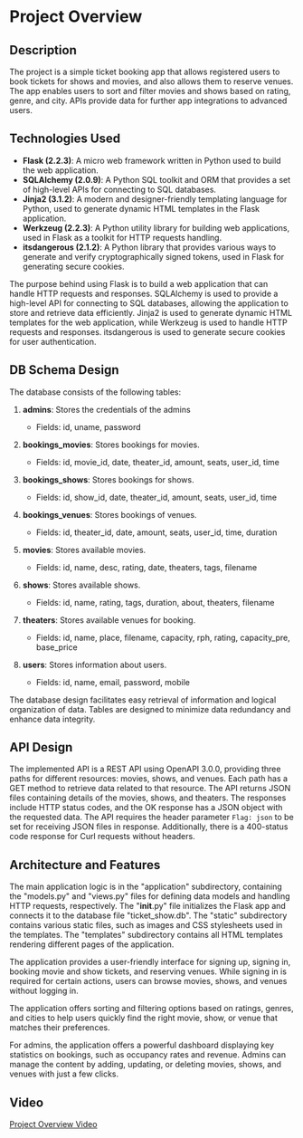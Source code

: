 # Project Overview

## Description

The project is a simple ticket booking app that allows registered users to book tickets for shows and movies, and also allows them to reserve venues. The app enables users to sort and filter movies and shows based on rating, genre, and city. APIs provide data for further app integrations to advanced users.

## Technologies Used

- **Flask (2.2.3)**: A micro web framework written in Python used to build the web application.
- **SQLAlchemy (2.0.9)**: A Python SQL toolkit and ORM that provides a set of high-level APIs for connecting to SQL databases.
- **Jinja2 (3.1.2)**: A modern and designer-friendly templating language for Python, used to generate dynamic HTML templates in the Flask application.
- **Werkzeug (2.2.3)**: A Python utility library for building web applications, used in Flask as a toolkit for HTTP requests handling.
- **itsdangerous (2.1.2)**: A Python library that provides various ways to generate and verify cryptographically signed tokens, used in Flask for generating secure cookies.

The purpose behind using Flask is to build a web application that can handle HTTP requests and responses. SQLAlchemy is used to provide a high-level API for connecting to SQL databases, allowing the application to store and retrieve data efficiently. Jinja2 is used to generate dynamic HTML templates for the web application, while Werkzeug is used to handle HTTP requests and responses. itsdangerous is used to generate secure cookies for user authentication.

## DB Schema Design

The database consists of the following tables:

1. **admins**: Stores the credentials of the admins
   - Fields: id, uname, password

2. **bookings_movies**: Stores bookings for movies.
   - Fields: id, movie_id, date, theater_id, amount, seats, user_id, time

3. **bookings_shows**: Stores bookings for shows.
   - Fields: id, show_id, date, theater_id, amount, seats, user_id, time

4. **bookings_venues**: Stores bookings of venues.
   - Fields: id, theater_id, date, amount, seats, user_id, time, duration

5. **movies**: Stores available movies.
   - Fields: id, name, desc, rating, date, theaters, tags, filename

6. **shows**: Stores available shows.
   - Fields: id, name, rating, tags, duration, about, theaters, filename

7. **theaters**: Stores available venues for booking.
   - Fields: id, name, place, filename, capacity, rph, rating, capacity_pre, base_price

8. **users**: Stores information about users.
   - Fields: id, name, email, password, mobile

The database design facilitates easy retrieval of information and logical organization of data. Tables are designed to minimize data redundancy and enhance data integrity.

## API Design

The implemented API is a REST API using OpenAPI 3.0.0, providing three paths for different resources: movies, shows, and venues. Each path has a GET method to retrieve data related to that resource. The API returns JSON files containing details of the movies, shows, and theaters. The responses include HTTP status codes, and the OK response has a JSON object with the requested data. The API requires the header parameter `Flag: json` to be set for receiving JSON files in response. Additionally, there is a 400-status code response for Curl requests without headers.

## Architecture and Features

The main application logic is in the "application" subdirectory, containing the "models.py" and "views.py" files for defining data models and handling HTTP requests, respectively. The "__init__.py" file initializes the Flask app and connects it to the database file "ticket_show.db". The "static" subdirectory contains various static files, such as images and CSS stylesheets used in the templates. The "templates" subdirectory contains all HTML templates rendering different pages of the application.

The application provides a user-friendly interface for signing up, signing in, booking movie and show tickets, and reserving venues. While signing in is required for certain actions, users can browse movies, shows, and venues without logging in.

The application offers sorting and filtering options based on ratings, genres, and cities to help users quickly find the right movie, show, or venue that matches their preferences.

For admins, the application offers a powerful dashboard displaying key statistics on bookings, such as occupancy rates and revenue. Admins can manage the content by adding, updating, or deleting movies, shows, and venues with just a few clicks.

## Video

[Project Overview Video](https://drive.google.com/file/d/1NptR_AlR8gf1nehfGXbeESIK3YXsJqEM/view?usp=sharing)
